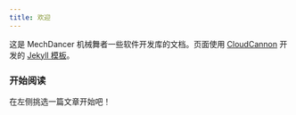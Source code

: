 ```yaml
---
title: 欢迎
---
```


这是 MechDancer 机械舞者一些软件开发库的文档。页面使用 [CloudCannon](http://cloudcannon.com/) 开发的 [Jekyll 模板](https://github.com/CloudCannon/edition-jekyll-template)。

### 开始阅读

在左侧挑选一篇文章开始吧！